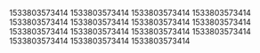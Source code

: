 1533803573414
1533803573414
1533803573414
1533803573414
1533803573414
1533803573414
1533803573414
1533803573414
1533803573414
1533803573414
1533803573414
1533803573414
1533803573414
1533803573414
1533803573414
